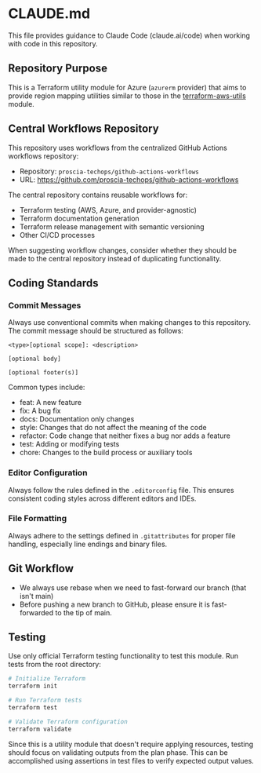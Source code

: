 # CLAUDE.md

This file provides guidance to Claude Code (claude.ai/code) when working with code in this repository.

## Repository Purpose

This is a Terraform utility module for Azure (`azurerm` provider) that aims to provide region mapping utilities similar to those in the [terraform-aws-utils](https://github.com/cloudposse/terraform-aws-utils) module.

## Central Workflows Repository

This repository uses workflows from the centralized GitHub Actions workflows repository:
- Repository: `proscia-techops/github-actions-workflows`
- URL: https://github.com/proscia-techops/github-actions-workflows

The central repository contains reusable workflows for:
- Terraform testing (AWS, Azure, and provider-agnostic)
- Terraform documentation generation
- Terraform release management with semantic versioning
- Other CI/CD processes

When suggesting workflow changes, consider whether they should be made to the central repository instead of duplicating functionality.

## Coding Standards

### Commit Messages

Always use conventional commits when making changes to this repository. The commit message should be structured as follows:

```
<type>[optional scope]: <description>

[optional body]

[optional footer(s)]
```

Common types include:
- feat: A new feature
- fix: A bug fix
- docs: Documentation only changes
- style: Changes that do not affect the meaning of the code
- refactor: Code change that neither fixes a bug nor adds a feature
- test: Adding or modifying tests
- chore: Changes to the build process or auxiliary tools

### Editor Configuration

Always follow the rules defined in the `.editorconfig` file. This ensures consistent coding styles across different editors and IDEs.

### File Formatting

Always adhere to the settings defined in `.gitattributes` for proper file handling, especially line endings and binary files.

## Git Workflow

- We always use rebase when we need to fast-forward our branch (that isn't main)
- Before pushing a new branch to GitHub, please ensure it is fast-forwarded to the tip of main.

## Testing

Use only official Terraform testing functionality to test this module. Run tests from the root directory:

```bash
# Initialize Terraform
terraform init

# Run Terraform tests
terraform test

# Validate Terraform configuration
terraform validate
```

Since this is a utility module that doesn't require applying resources, testing should focus on validating outputs from the plan phase. This can be accomplished using assertions in test files to verify expected output values.